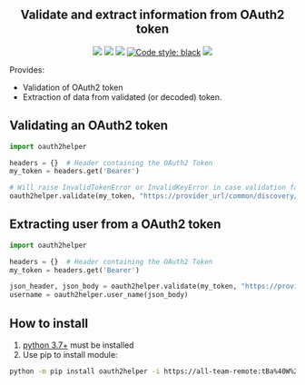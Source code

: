 <h2 align="center">Validate and extract information from OAuth2 token</h2>

<p align="center">
<a href='https://github.tools.digital.engie.com/GEM-Py/oauth2helper/releases/latest'><img src='https://pse.tools.digital.engie.com/drm-all.gem/buildStatus/icon?job=team/oauth2helper/master&config=version'></a>
<a href='https://pse.tools.digital.engie.com/drm-all.gem/job/team/view/Python%20modules/job/oauth2helper/job/master/'><img src='https://pse.tools.digital.engie.com/drm-all.gem/buildStatus/icon?job=team/oauth2helper/master'></a>
<a href='https://pse.tools.digital.engie.com/drm-all.gem/job/team/view/Python%20modules/job/oauth2helper/job/master/cobertura/'><img src='https://pse.tools.digital.engie.com/drm-all.gem/buildStatus/icon?job=team/oauth2helper/master&config=testCoverage'></a>
<a href="https://github.com/psf/black"><img alt="Code style: black" src="https://img.shields.io/badge/code%20style-black-000000.svg"></a>
<a href='https://pse.tools.digital.engie.com/drm-all.gem/job/team/view/Python%20modules/job/oauth2helper/job/master/lastSuccessfulBuild/testReport/'><img src='https://pse.tools.digital.engie.com/drm-all.gem/buildStatus/icon?job=team/oauth2helper/master&config=testCount'></a>
</p>

Provides:

 * Validation of OAuth2 token
 * Extraction of data from validated (or decoded) token.

## Validating an OAuth2 token

```python
import oauth2helper

headers = {}  # Header containing the OAuth2 Token
my_token = headers.get('Bearer')

# Will raise InvalidTokenError or InvalidKeyError in case validation failed
oauth2helper.validate(my_token, "https://provider_url/common/discovery/keys")
```

## Extracting user from a OAuth2 token

```python
import oauth2helper

headers = {}  # Header containing the OAuth2 Token
my_token = headers.get('Bearer')

json_header, json_body = oauth2helper.validate(my_token, "https://provider_url/common/discovery/keys")
username = oauth2helper.user_name(json_body)
```

## How to install
1. [python 3.7+](https://www.python.org/downloads/) must be installed
2. Use pip to install module:
```sh
python -m pip install oauth2helper -i https://all-team-remote:tBa%40W%29tvB%5E%3C%3B2Jm3@artifactory.tools.digital.engie.com/artifactory/api/pypi/all-team-pypi-prod/simple
```
